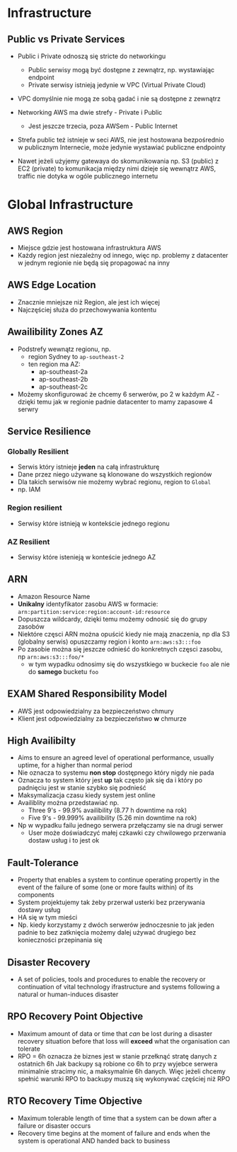 # Infrastructure

## Public vs Private Services
- Public i Private odnoszą się stricte do networkingu
	-	Public serwisy mogą być dostępne z zewnątrz, np. wystawiając endpoint
	- Private serwisy istnieją jedynie w VPC (Virtual Private Cloud)
- VPC domyślnie nie mogą ze sobą gadać i nie są dostępne z zewnątrz

- Networking AWS ma dwie strefy - Private i Public
	- Jest jeszcze trzecia, poza AWSem - Public Internet
- Strefa public też istnieje w seci AWS, nie jest hostowana bezpośrednio w publicznym Internecie, może jedynie wystawiać publiczne endpointy
- Nawet jeżeli użyjemy gatewaya do skomunikowania np. S3 (public) z EC2 (private) to komunikacja między nimi dzieje się wewnątrz AWS, traffic nie dotyka w ogóle publicznego internetu

# Global Infrastructure
## AWS Region
-	Miejsce gdzie jest hostowana infrastruktura AWS
- Każdy region jest niezależny od innego, więc np. problemy z datacenter w jednym regionie nie będą się propagować na inny

## AWS Edge Location
- Znacznie mniejsze niż Region, ale jest ich więcej
- Najczęściej służa do przechowywania kontentu

## Awailibility Zones AZ
- Podstrefy wewnątz regionu, np.
	- region Sydney to `ap-southeast-2`
	- ten region ma AZ:
		-	ap-southeast-2a
		-	ap-southeast-2b
		-	ap-southeast-2c
- Możemy skonfigurować że chcemy 6 serwerów, po 2 w każdym AZ - dzięki temu jak w regionie padnie datacenter to mamy zapasowe 4 serwry

## Service Resilience
### Globally Resilient
-	Serwis który istnieje __jeden__ na całą infrastrukturę
- Dane przez niego używane są klonowane do wszystkich regionów
- Dla takich serwisów nie możemy wybrać regionu, region to `Global`
- np. IAM

### Region resilient
- Serwisy które istnieją w kontekście jednego regionu

### AZ Resilient
- Serwisy które istenieją w konteście jednego AZ

## ARN
- Amazon Resource Name
- __Unikalny__ identyfikator zasobu AWS w formacie:
	`arn:partition:service:region:account-id:resource`
- Dopuszcza wildcardy, dzięki temu możemy odnosić się do grupy zasobów
- Niektóre częsci ARN można opuścić kiedy nie mają znaczenia, np dla S3 (globalny serwis) opuszczamy region i konto
	`arn:aws:s3:::foo`
- Po zasobie można się jeszcze odnieść do konkretnych częsci zasobu, np
	`arn:aws:s3:::foo/*`
	- w tym wypadku odnosimy się do wszystkiego w buckecie `foo` ale nie do __samego__ bucketu `foo`

## **EXAM** Shared Responsibility Model

- AWS jest odpowiedzialny za bezpieczeństwo chmury
- Klient jest odpowiedzialny za bezpieczeństwo __w__ chmurze

## High Availibilty
- Aims to ensure an agreed level of operational performance, usually uptime, for a higher than normal period
- Nie oznacza to systemu __non stop__ dostępnego który nigdy nie pada
- Oznacza to system który jest __up__ tak często jak się da i który po padnięciu jest w stanie szybko się podnieść
- Maksymalizacja czasu kiedy system jest online
- Availiblity można przedstawiać np.
	- Three 9's - 99.9% availibility (8.77 h downtime na rok)
	- Five 9's - 99.999% availibility (5.26 min downtime na rok) 
- Np w wypadku failu jednego serwera przełączamy sie na drugi serwer
	- User może doświadczyć małej czkawki czy chwilowego przerwania dostaw usług i to jest ok

## Fault-Tolerance
- Property that enables a system to continue operating propertly in the event of the failure of some (one or more faults within) of its components
- System projektujemy tak żeby przerwał usterki bez przerywania dostawy usług
- HA się w tym mieści
- Np. kiedy korzystamy z dwóch serwerów jednoczesnie to jak jeden padnie to bez zatknięcia możemy dalej używać drugiego bez konieczności przepinania się 

## Disaster Recovery
- A set of policies, tools and procedures to enable the recovery or continuation of vital technology ifrastructure and systems following a natural or human-induces disaster

## RPO Recovery Point Objective
-	Maximum amount of data or time that _can_ be lost during a disaster recovery situation before that loss will **exceed** what the organisation can tolerate
- RPO = 6h oznacza że biznes jest w stanie przełknąć stratę danych z ostatnich 6h
Jak backupy są robione co 6h to przy wyjebce serwera minimalnie stracimy nic, a maksymalnie 6h danych. Więc jeżeli chcemy spełnić warunki RPO to backupy muszą się wykonywać częściej niż RPO

## RTO Recovery Time Objective
-	Maximum tolerable length of time that a system can be down after a failure or disaster occurs
- Recovery time begins at the moment of failure and ends when the system is operational AND handed back to business


